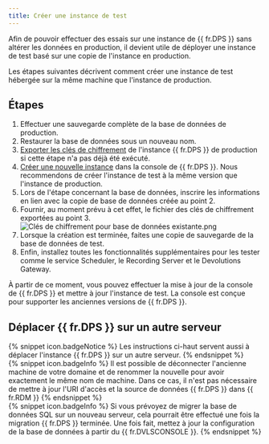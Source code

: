 ```yaml
---
title: Créer une instance de test
---
```

Afin de pouvoir effectuer des essais sur une instance de {{ fr.DPS }} sans altérer les données en production, il devient utile de déployer une instance de test basé sur une copie de l&apos;instance en production.  

Les étapes suivantes décrivent comment créer une instance de test hébergée sur la même machine que l&apos;instance de production. 

## Étapes 

1. Effectuer une sauvegarde complète de la base de données de production. 
1. Restaurer la base de données sous un nouveau nom. 
1. [Exporter les clés de chiffrement](/kb/devolutions-server/how-to-articles/manage-encryption-keys/) de l&apos;instance {{ fr.DPS }} de production si cette étape n&apos;a pas déjà été exécuté. 
1. [Créer une nouvelle instance](https://helpserver.devolutions.net/fr/install_createrdmsinstance.html) dans la console de {{ fr.DPS }}. Nous recommendons de créer l&apos;instance de test à la même version que l&apos;instance de production. 
1. Lors de l&apos;étape concernant la base de données, inscrire les informations en lien avec la copie de base de données créée au point 2. 
1. Fournir, au moment prévu à cet effet, le fichier des clés de chiffrement exportées au point 3.  
![Clés de chiffrement pour base de données existante.png](/img/fr/kb/KB8113.png)
1. Lorsque la création est terminée, faites une copie de sauvegarde de la base de données de test.
1. Enfin, installez toutes les fonctionnalités supplémentaires pour les tester comme le service Scheduler, le Recording Server et le Devolutions Gateway.  

À partir de ce moment, vous pouvez effectuer la mise à jour de la console de {{ fr.DPS }} et mettre à jour l&apos;instance de test. La console est conçue pour supporter les anciennes versions de {{ fr.DPS }}.

## Déplacer {{ fr.DPS }} sur un autre serveur

{% snippet icon.badgeNotice %}
Les instructions ci-haut servent aussi à déplacer l'instance {{ fr.DPS }} sur un autre serveur.
{% endsnippet %}  
{% snippet icon.badgeInfo %}
Il est possible de déconnecter l'ancienne machine de votre domaine et de renommer la nouvelle pour avoir exactement le même nom de machine. Dans ce cas, il n'est pas nécessaire de mettre à jour l'URI d'accès et la source de données {{ fr.DPS }} dans {{ fr.RDM }}
{% endsnippet %}  
{% snippet icon.badgeInfo %}
Si vous prévoyez de migrer la base de données SQL sur un nouveau serveur, cela pourrait être effectué une fois la migration {{ fr.DPS }} terminée. Une fois fait, mettez à jour la configuration de la base de données à partir du {{ fr.DVLSCONSOLE }}.
{% endsnippet %}